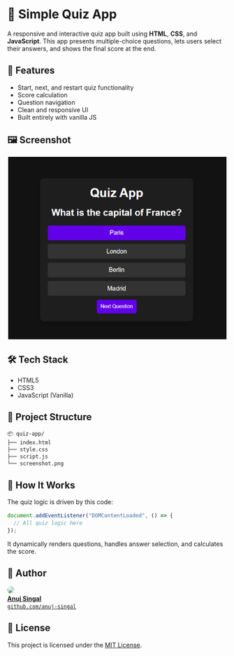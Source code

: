 # 🧠 Simple Quiz App

A responsive and interactive quiz app built using **HTML**, **CSS**, and **JavaScript**. This app presents multiple-choice questions, lets users select their answers, and shows the final score at the end.

## 🚀 Features

- Start, next, and restart quiz functionality
- Score calculation
- Question navigation
- Clean and responsive UI
- Built entirely with vanilla JS

## 🖼️ Screenshot

<div align="center">
  <img src="./screenshot.png" alt="Quiz App Screenshot" width="500"/>
</div>


## 🛠️ Tech Stack

- HTML5
- CSS3
- JavaScript (Vanilla)

## 📁 Project Structure

```
📦 quiz-app/
├── index.html
├── style.css
├── script.js
└── screenshot.png
```

## 📸 How It Works

The quiz logic is driven by this code:

```javascript
document.addEventListener("DOMContentLoaded", () => {
  // All quiz logic here
});
```

It dynamically renders questions, handles answer selection, and calculates the score.

## 👤 Author

<div>
  <a href="https://github.com/anuj-singal" target="_blank">
    <img src="https://avatars.githubusercontent.com/anuj-singal" width="100" style="border-radius: 50%;"/><br/>
    <strong>Anuj Singal</strong><br/>
    <code>github.com/anuj-singal</code>
  </a>
</div>

## 📝 License

This project is licensed under the [MIT License](./LICENSE).


